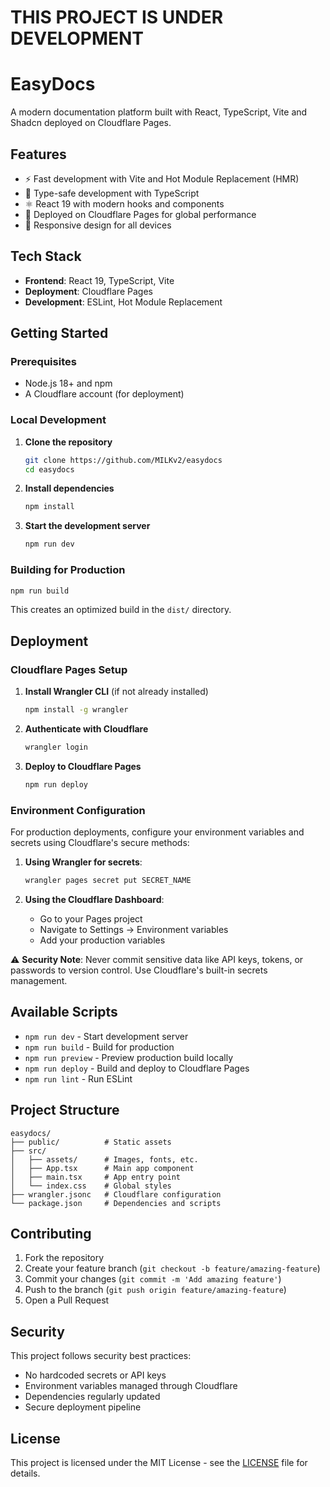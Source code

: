 # THIS PROJECT IS UNDER DEVELOPMENT

# EasyDocs

A modern documentation platform built with React, TypeScript, Vite and Shadcn deployed on Cloudflare Pages.

## Features

- ⚡ Fast development with Vite and Hot Module Replacement (HMR)
- 🎯 Type-safe development with TypeScript
- ⚛️ React 19 with modern hooks and components
- 🚀 Deployed on Cloudflare Pages for global performance
- 📱 Responsive design for all devices

## Tech Stack

- **Frontend**: React 19, TypeScript, Vite
- **Deployment**: Cloudflare Pages
- **Development**: ESLint, Hot Module Replacement

## Getting Started

### Prerequisites

- Node.js 18+ and npm
- A Cloudflare account (for deployment)

### Local Development

1. **Clone the repository**
   ```bash
   git clone https://github.com/MILKv2/easydocs
   cd easydocs
   ```

2. **Install dependencies**
   ```bash
   npm install
   ```

3. **Start the development server**
   ```bash
   npm run dev
   ```

### Building for Production

```bash
npm run build
```

This creates an optimized build in the `dist/` directory.

## Deployment

### Cloudflare Pages Setup

1. **Install Wrangler CLI** (if not already installed)
   ```bash
   npm install -g wrangler
   ```

2. **Authenticate with Cloudflare**
   ```bash
   wrangler login
   ```

3. **Deploy to Cloudflare Pages**
   ```bash
   npm run deploy
   ```

### Environment Configuration

For production deployments, configure your environment variables and secrets using Cloudflare's secure methods:

1. **Using Wrangler for secrets**:
   ```bash
   wrangler pages secret put SECRET_NAME
   ```

2. **Using the Cloudflare Dashboard**:
   - Go to your Pages project
   - Navigate to Settings → Environment variables
   - Add your production variables

⚠️ **Security Note**: Never commit sensitive data like API keys, tokens, or passwords to version control. Use Cloudflare's built-in secrets management.

## Available Scripts

- `npm run dev` - Start development server
- `npm run build` - Build for production
- `npm run preview` - Preview production build locally
- `npm run deploy` - Build and deploy to Cloudflare Pages
- `npm run lint` - Run ESLint

## Project Structure

```
easydocs/
├── public/          # Static assets
├── src/
│   ├── assets/      # Images, fonts, etc.
│   ├── App.tsx      # Main app component
│   ├── main.tsx     # App entry point
│   └── index.css    # Global styles
├── wrangler.jsonc   # Cloudflare configuration
└── package.json     # Dependencies and scripts
```

## Contributing

1. Fork the repository
2. Create your feature branch (`git checkout -b feature/amazing-feature`)
3. Commit your changes (`git commit -m 'Add amazing feature'`)
4. Push to the branch (`git push origin feature/amazing-feature`)
5. Open a Pull Request

## Security

This project follows security best practices:
- No hardcoded secrets or API keys
- Environment variables managed through Cloudflare
- Dependencies regularly updated
- Secure deployment pipeline

## License

This project is licensed under the MIT License - see the [LICENSE](LICENSE) file for details.
